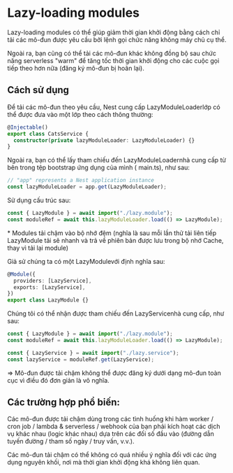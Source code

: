 # Lazy-loading modules

Lazy-loading modules có thể giúp giảm thời gian khởi động bằng cách chỉ tải các mô-đun được yêu cầu bởi lệnh gọi chức năng không máy chủ cụ thể.

Ngoài ra, bạn cũng có thể tải các mô-đun khác không đồng bộ sau chức năng serverless "warm" để tăng tốc thời gian khởi động cho các cuộc gọi tiếp theo hơn nữa (đăng ký mô-đun bị hoãn lại).

## Cách sử dụng

Để tải các mô-đun theo yêu cầu, Nest cung cấp LazyModuleLoaderlớp có thể được đưa vào một lớp theo cách thông thường:

```ts
@Injectable()
export class CatsService {
  constructor(private lazyModuleLoader: LazyModuleLoader) {}
}
```

Ngoài ra, bạn có thể lấy tham chiếu đến LazyModuleLoadernhà cung cấp từ bên trong tệp bootstrap ứng dụng của mình ( main.ts), như sau:

```ts
// "app" represents a Nest application instance
const lazyModuleLoader = app.get(LazyModuleLoader);
```

Sử dụng cấu trúc sau:

```ts
const { LazyModule } = await import("./lazy.module");
const moduleRef = await this.lazyModuleLoader.load(() => LazyModule);
```

\* Modules tải chậm vào bộ nhớ đệm (nghĩa là sau mỗi lần thử tải liên tiếp LazyModule tải sẽ nhanh và trả về phiên bản được lưu trong bộ nhớ Cache, thay vì tải lại module)

Giả sử chúng ta có một LazyModulevới định nghĩa sau:

```ts
@Module({
  providers: [LazyService],
  exports: [LazyService],
})
export class LazyModule {}
```

Chúng tôi có thể nhận được tham chiếu đến LazyServicenhà cung cấp, như sau:

```ts
const { LazyModule } = await import("./lazy.module");
const moduleRef = await this.lazyModuleLoader.load(() => LazyModule);

const { LazyService } = await import("./lazy.service");
const lazyService = moduleRef.get(LazyService);
```

=> Mô-đun được tải chậm không thể được đăng ký dưới dạng mô-đun toàn cục vì điều đó đơn giản là vô nghĩa.

## Các trường hợp phổ biến:

Các mô-đun được tải chậm dùng trong các tình huống khi hàm worker / cron job / lambda & serverless / webhook của bạn phải kích hoạt các dịch vụ khác nhau (logic khác nhau) dựa trên các đối số đầu vào (đường dẫn tuyến đường / tham số ngày / truy vấn, v.v.).

Các mô-đun tải chậm có thể không có quá nhiều ý nghĩa đối với các ứng dụng nguyên khối, nơi mà thời gian khởi động khá không liên quan.
